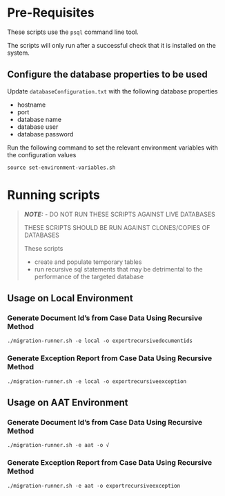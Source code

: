 # Pre-Requisites

These scripts use the `psql` command line tool.

The scripts will only run after a successful check that it is installed on the system.
      
## Configure the database properties to be used
Update `databaseConfiguration.txt` with the following database properties

  - hostname
  - port
  - database name
  - database user
  - database password
   
Run the following command to set the relevant environment variables with the configuration values
 
 `source set-environment-variables.sh`

# Running scripts 
> **_NOTE:_** - DO NOT RUN THESE SCRIPTS AGAINST LIVE DATABASES
>
> THESE SCRIPTS SHOULD BE RUN AGAINST CLONES/COPIES OF DATABASES
>
> These scripts
> - create and populate temporary tables
> - run recursive sql statements that may be detrimental to the performance of the targeted database
 
 
## Usage on Local Environment 
### Generate Document Id’s from Case Data Using Recursive Method 
 `./migration-runner.sh -e local -o exportrecursivedocumentids`
 
### Generate Exception Report from Case Data Using Recursive Method 
 `./migration-runner.sh -e local -o exportrecursiveexception`
 
## Usage on AAT Environment
### Generate Document Id’s from Case Data Using Recursive Method
`./migration-runner.sh -e aat -o √`

### Generate Exception Report from Case Data Using Recursive Method
`./migration-runner.sh -e aat -o exportrecursiveexception`


